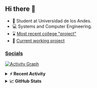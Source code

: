 ## Hi there 👋

<!--
**Daniel-VergaraM/Daniel-VergaraM** is a ✨ _special_ ✨ repository because its `README.md` (this file) appears on your GitHub profile.-->

- 🌱 Student at Universidad de los Andes.
- 💻 Systems and Computer Engineering.
- ⌛ [Most recent college "project"](https://daniel-vergaram.github.io/TallerAngular/)
- 🔨 [Current working project](https://github.com/Daniel-VergaraM/WebRTC-Video-Broadcast)


<h3><a href="https://dvergaram.is-a.dev/links" target="_blank">Socials</a></h3>
  


[![Activity Graph](https://github-readme-activity-graph.vercel.app/graph?username=daniel-vergaram&theme=github-dark-dimmed&custom_title=Daniel%27s%20Activity%20Graph&hide_border=true)](https://github.com/ashutosh00710/github-readme-activity-graph)

<!--START_SECTION:activity-->

<!--END_SECTION:activity-->

<details> <summary> <b>⚡ Recent Activity</b> </summary>
  
<!--START_SECTION:waka-->
![Code Time](http://img.shields.io/badge/Code%20Time-393%20hrs%2044%20mins-blue)

![Lines of code](https://img.shields.io/badge/From%20Hello%20World%20I%27ve%20Written-467.9%20thousand%20lines%20of%20code-blue)

**🐱 My GitHub Data** 

> 📦 ? Used in GitHub's Storage 
 > 
> 🏆 112 Contributions in the Year 2025
 > 
> 💼 Opted to Hire
 > 
> 📜 11 Public Repositories 
 > 
> 🔑 0 Private Repositories 
 > 
**I'm an Early 🐤** 

```text
🌞 Morning                92 commits          ████░░░░░░░░░░░░░░░░░░░░░   15.36 % 
🌆 Daytime                209 commits         █████████░░░░░░░░░░░░░░░░   34.89 % 
🌃 Evening                188 commits         ████████░░░░░░░░░░░░░░░░░   31.39 % 
🌙 Night                  110 commits         █████░░░░░░░░░░░░░░░░░░░░   18.36 % 
```


📊 **This Week I Spent My Time On** 

```text
🕑︎ Time Zone: America/Bogota

💬 Programming Languages: 
TypeScript               10 hrs 47 mins      ████████░░░░░░░░░░░░░░░░░   33.55 % 
JavaScript               5 hrs 22 mins       ████░░░░░░░░░░░░░░░░░░░░░   16.74 % 
Bash                     3 hrs 37 mins       ███░░░░░░░░░░░░░░░░░░░░░░   11.27 % 
JSON                     2 hrs 31 mins       ██░░░░░░░░░░░░░░░░░░░░░░░   07.86 % 
CSS                      1 hr 51 mins        █░░░░░░░░░░░░░░░░░░░░░░░░   05.77 % 

🐱‍💻 Projects: 
daniel-vergaram.github.io15 hrs 13 mins      ████████████░░░░░░░░░░░░░   47.38 % 
api                      5 hrs 41 mins       ████░░░░░░░░░░░░░░░░░░░░░   17.71 % 
notes-app                4 hrs 52 mins       ████░░░░░░░░░░░░░░░░░░░░░   15.14 % 
MilkshakeTest            1 hr 53 mins        █░░░░░░░░░░░░░░░░░░░░░░░░   05.88 % 
vim_runtime              1 hr 42 mins        █░░░░░░░░░░░░░░░░░░░░░░░░   05.30 % 
```


 Last Updated on 13/05/2025 00:52:51 UTC
<!--END_SECTION:waka-->

</details>

<details> <summary> <b>📈 GitHub Stats</b> </summary>
<!--START_SECTION:simplewaka-->

```txt
From: 10 June 2024 - To: 14 May 2025

Total Time: 395 hrs 7 mins

Java                139 hrs 29 mins 🟩🟩🟩🟩🟩🟩🟩🟩🟩⬜⬜⬜⬜⬜⬜⬜⬜⬜⬜⬜⬜⬜⬜⬜⬜   35.30 %
TypeScript          87 hrs 42 mins  🟩🟩🟩🟩🟩🟨⬜⬜⬜⬜⬜⬜⬜⬜⬜⬜⬜⬜⬜⬜⬜⬜⬜⬜⬜   22.20 %
JavaScript          65 hrs 1 min    🟩🟩🟩🟩⬜⬜⬜⬜⬜⬜⬜⬜⬜⬜⬜⬜⬜⬜⬜⬜⬜⬜⬜⬜⬜   16.46 %
Bash                18 hrs 24 mins  🟩⬜⬜⬜⬜⬜⬜⬜⬜⬜⬜⬜⬜⬜⬜⬜⬜⬜⬜⬜⬜⬜⬜⬜⬜   04.66 %
HTML                16 hrs 43 mins  🟩⬜⬜⬜⬜⬜⬜⬜⬜⬜⬜⬜⬜⬜⬜⬜⬜⬜⬜⬜⬜⬜⬜⬜⬜   04.23 %
```

<!--END_SECTION:simplewaka-->
</details>

